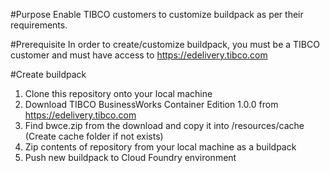 #Purpose
     Enable TIBCO customers to customize buildpack as per their requirements.
     
#Prerequisite
    In order to create/customize buildpack, you must be a TIBCO customer and must have access to https://edelivery.tibco.com
    
#Create buildpack
   1. Clone this repository onto your local machine
   2. Download TIBCO BusinessWorks Container Edition 1.0.0 from https://edelivery.tibco.com
   3. Find bwce.zip from the download and copy it into <Your-buildpack-repo>/resources/cache (Create cache folder if not exists)
   4. Zip contents of repository from your local machine as a buildpack 
   5. Push new buildpack to Cloud Foundry environment
